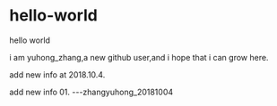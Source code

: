 # hello-world
hello world

i am yuhong_zhang,a new github user,and i hope that i can grow  here.

add new info at 2018.10.4.


add new info 01.  ---zhangyuhong_20181004
